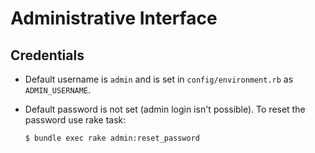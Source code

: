 Administrative Interface
========================

Credentials
-----------

* Default username is `admin` and is set in `config/environment.rb` as
  `ADMIN_USERNAME`.

* Default password is not set (admin login isn't possible). To reset the
  password use rake task:

      $ bundle exec rake admin:reset_password

